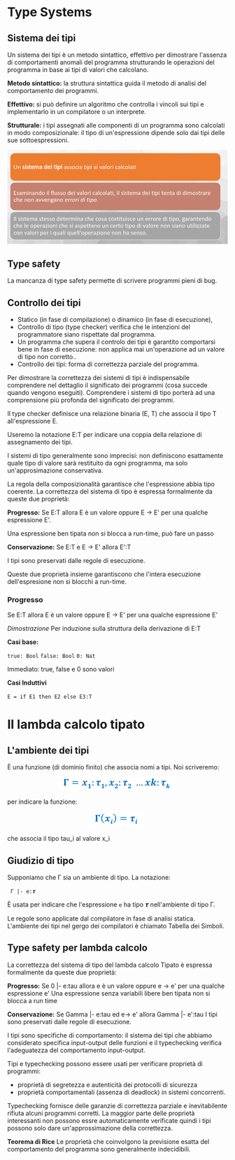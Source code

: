 # Type Systems

## Sistema dei tipi

Un sistema dei tipi è un metodo sintattico, effettivo per dimostrare l'assenza di comportamenti anomali del programma strutturando le operazioni del programma in base ai tipi di valori che calcolano.

**Metodo sintattico:** la struttura sintattica guida il metodo di analisi del comportamento dei programmi.

**Effettivo:** si può definire un algoritmo che controlla i vincoli sui tipi e implementarlo in un compilatore o un interprete.

**Strutturale:** i tipi assegnati alle componenti di un programma sono calcolati in modo composizionale: il tipo di un'espressione dipende solo dai tipi delle sue sottoespressioni.

<p align="center">
  <img src="./assets/pdp25.png" alt="data-structure" />
</p>

## Type safety

La mancanza di type safety permette di scrivere programmi pieni di bug.

## Controllo dei tipi

- Statico (in fase di compilazione) o dinamico (in fase di esecuzione),
- Controllo di tipo (type checker) verifica che le intenzioni del programmatore siano rispettate dal programma.
- Un programma che supera il controlo dei tipi è garantito comportarsi bene in fase di esecuzione: non applica mai un'operazione ad un valore di tipo non corretto..
- Controllo dei tipi: forma di correttezza parziale del programma.

Per dimostrare la correttezza dei sistemi di tipi è indispensabile comprendere nel dettaglio il significato dei programmi (cosa succede quando vengono eseguiti). Comprendere i sistemi di tipo porterà ad una comprensione più profonda del significato dei programmi.

Il type checker definisce una relazione binaria (E, T) che associa il tipo T all'espressione E.

Useremo la notazione E:T per indicare una coppia della relazione di assegnamento dei tipi.

I sistemi di tipo generalmente sono imprecisi: non definiscono esattamente quale tipo di valore sarà restituito da ogni programma, ma solo un'approsimazione conservativa.

La regola della composizionalità garantisce che l'espressione abbia tipo coerente.
La correttezza del sistema di tipo è espressa formalmente da queste due proprietà:

**Progresso:** Se E:T allora E è un valore oppure E -> E' per una qualche espressione E'.

Una espressione ben tipata non si blocca a run-time, può fare un passo

**Conservazione:** Se E:T e E -> E' allora E':T

I tipi sono preservati dalle regole di esecuzione.

Queste due proprietà insieme garantiscono che l'intera esecuzione dell'espresione non si blocchi a run-time.

### Progresso

Se E:T allora E è un valore oppure E -> E' per una qualche espressione E'

_Dimostrazione_
Per induzione sulla struttura della derivazione di E:T

**Casi base:**

`true: Bool`
`false: Bool`
`0: Nat`

Immediato: true, false e 0 sono valori

**Casi Induttivi**

`E = if E1 then E2 else E3:T`

# Il lambda calcolo tipato

## L'ambiente dei tipi

È una funzione (di dominio finito) che associa nomi a tipi. Noi scriveremo:

<p align="center">
  <img src="./assets/pdp26.png" alt="data-structure" />
</p>

per indicare la funzione:

<p align="center">
  <img src="./assets/pdp27.png" alt="data-structure" />
</p>

che associa il tipo tau_i al valore x_i

## Giudizio di tipo

Supponiamo che Γ sia un ambiente di tipo.
La notazione:

` Γ |- e:𝝉`

È usata per indicare che l'espressione `e` ha tipo 𝝉 nell'ambiente di tipo Γ.

Le regole sono applicate dal compilatore in fase di analisi statica. L'ambiente dei tipi nel gergo dei compilatori è chiamato Tabella dei Simboli.

## Type safety per lambda calcolo

La correttezza del sistema di tipo del lambda calcolo Tipato è espressa formalmente da queste due proprietà:

**Progresso:** Se 0 |- e:tau allora e è un valore oppure e -> e' per una qualche espressione e'
Una espressione senza variabili libere ben tipata non si blocca a run time

**Conservazione:** Se Gamma |- e:tau ed e-> e' allora Gamma |- e':tau
I tipi sono preservati dalle regole di esecuzione.

I tipi sono specifiche di comportamento: il sistema dei tipi che abbiamo considerato specifica input-output delle funzioni e il typechecking verifica l'adeguatezza del comportamento input-output.

Tipi e typechecking possono essere usati per verificare proprietà di programmi:

- proprietà di segretezza e autenticità dei protocolli di sicurezza
- proprietà comportamentali (assenza di deadlock) in sistemi concorrenti.

Typechecking fornisce delle garanzie di correttezza parziale e inevitabilente rifiuta alcuni programmi corretti.
La maggior parte delle proprietà interessanti non possono essre automaticamente verificate quindi i tipi possono solo dare un'approssimazione della correttezza.

**Teorema di Rice** Le proprietà che coinvolgono la previsione esatta del comportamento del programma sono generalmente indecidibili.
